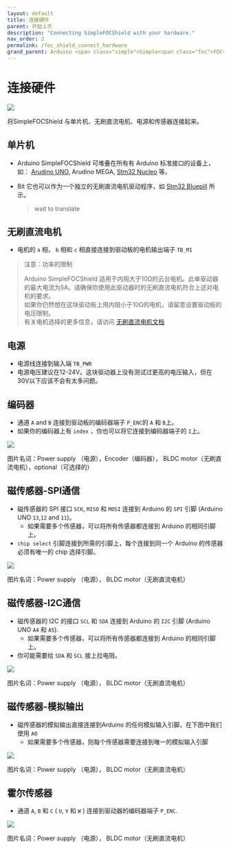 ```yaml
---
layout: default
title: 连接硬件
parent: 开始上手
description: "Connecting SimpleFOCShield with your hardware."
nav_order: 2
permalink: /foc_shield_connect_hardware
grand_parent: Arduino <span class="simple">Simple<span class="foc">FOC</span>Shield</span>
---
```


# 连接硬件

<p>
<img src="extras/Images/connection.gif" class="width50">
</p>

将<span class="simple">Simple<span class="foc">FOC</span>Shield</span> 与单片机、无刷直流电机、电源和传感器连接起来。

## 单片机
- Arduino <span class="simple">Simple<span class="foc">FOC</span>Shield</span> 可堆叠在所有有 Arduino 标准接口的设备上，如： [Arudino UNO](arduino_simplefoc_shield), Arudino MEGA, [Stm32 Nucleo](nucleo_connection) 等。

- Bit 它也可以作为一个独立的无刷直流电机驱动程序，如 [Stm32 Bluepill](bluepill_connection) 所示。 

  > wait to translate

## 无刷直流电机
- 电机的 `a` 相， `b` 相和 `c`  相直接连接到驱动板的电机输出端子 `TB_M1` 

<blockquote class="warning"><p class="heading">注意：功率的限制</p>
Arduino <span class="simple">Simple<span class="foc">FOC</span>Shield</span> 适用于内阻大于10Ω的云台电机。此单驱动器的最大电流为5A。请确保你使用此驱动器时的无刷直流电机符合上述对电机的要求。  <br>
如果你仍然想在这块驱动板上用内阻小于10Ω的电机，请留意设置驱动板的电压限制。 <br>
有关电机选择的更多信息，请访问 <a href="bldc_motors"> 无刷直流电机文档</a>
</blockquote>


## 电源
- 电源线连接到输入端 `TB_PWR` 
- 电源电压建议在12-24V。这块驱动器上没有测试过更高的电压输入，但在30V以下应该不会有太多问题。



## 编码器
- 通道 `A` and `B` 连接到驱动板的编码器端子 `P_ENC`的 `A` 和 `B`上。 
- 如果你的编码器上有 `index` ，你也可以将它连接到编码器端子的 `I`上。

<img src="extras/Images/foc_shield_v13_enc.png" class="">

图片名词：Power supply （电源），Encoder（编码器）， BLDC motor（无刷直流电机），optional（可选择的）

## 磁传感器-SPI通信
- 磁传感器的 SPI 接口 `SCK`, `MISO` 和 `MOSI` 连接到 Arduino 的 `SPI` 引脚 (Arduino UNO `13`,`12` and `11`)。
  - 如果需要多个传感器，可以将所有传感器都连接到 Arduino 的相同引脚上。
-  `chip select` 引脚连接到所需的引脚上，每个连接到同一个 Arduino 的传感器必须有唯一的 chip 选择引脚。

<img src="extras/Images/foc_shield_v13_magSPI.png" class="">

图片名词：Power supply （电源）， BLDC motor（无刷直流电机）

## 磁传感器-I2C通信
- 磁传感器的 I2C 的接口 `SCL` 和 `SDA` 连接到 Arduino 的 `I2C` 引脚 (Arduino UNO `A4` 和 `A5`). 
  - 如果需要多个传感器，可以将所有传感器都连接到 Arduino 的相同引脚上。
- 你可能需要给 `SDA` 和 `SCL` 接上拉电阻。

<img src="extras/Images/foc_shield_v13_magI2C.png" class="">

图片名词：Power supply （电源）， BLDC motor（无刷直流电机）


## 磁传感器-模拟输出
- 磁传感器的模拟输出直接连接到Arduino 的任何模拟输入引脚，在下图中我们使用 `A0`
  - 如果需要多个传感器，则每个传感器需要连接到唯一的模拟输入引脚

<img src="extras/Images/foc_shield_v13_analog.png" class="">

图片名词：Power supply （电源）， BLDC motor（无刷直流电机）


## 霍尔传感器
- 通道 `A`, `B` 和 `C` ( `U`, `V` 和 `W` ) 连接到驱动器的编码器端子 `P_ENC`. 

<img src="extras/Images/foc_shield_v13_hall.png" class="">

图片名词：Power supply （电源）， BLDC motor（无刷直流电机）

